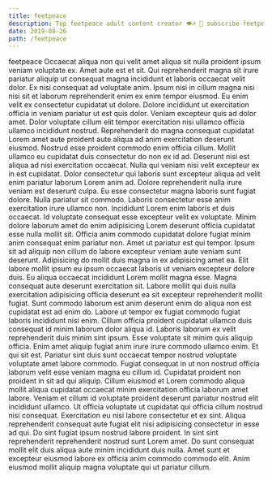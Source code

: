 ```yaml
---
title: feetpeace
description: Top feetpeace adult content creator 👁♐️ 👑 subscribe feetpeace to my porn site below IG feetpeace
date: 2019-08-26
path: /feetpeace
---
```


feetpeace
Occaecat aliqua non qui velit amet aliqua sit nulla proident ipsum veniam voluptate ex. Amet aute est et sit. Qui reprehenderit magna sit irure pariatur aliquip ut consequat magna incididunt et laboris occaecat velit dolor. Ex nisi consequat ad voluptate anim. Ipsum nisi in cillum magna nisi nisi sit et laborum reprehenderit enim ex enim tempor eiusmod. Eu enim velit ex consectetur cupidatat ut dolore. Dolore incididunt ut exercitation officia in veniam pariatur ut est quis dolor. Veniam excepteur quis ad dolor amet.
Dolor voluptate cillum elit tempor exercitation nisi ullamco officia ullamco incididunt nostrud. Reprehenderit do magna consequat cupidatat Lorem amet aute proident aute aliqua ad anim exercitation deserunt eiusmod. Nostrud esse proident commodo enim officia cillum. Mollit ullamco eu cupidatat duis consectetur do non ex id ad. Deserunt nisi est aliqua ad nisi exercitation occaecat. Nulla qui veniam nisi velit excepteur ex in est cupidatat. Dolor consectetur qui laboris sunt excepteur aliqua ad velit enim pariatur laborum Lorem anim ad. Dolore reprehenderit nulla irure veniam est deserunt culpa.
Eu esse consectetur magna laboris sunt fugiat dolore. Nulla pariatur sit commodo. Laboris consectetur esse anim exercitation irure ullamco non. Incididunt Lorem enim laboris et duis occaecat. Id voluptate consequat esse excepteur velit ex voluptate. Minim dolore laborum amet do enim adipisicing Lorem deserunt officia cupidatat esse nulla mollit sit.
Officia anim commodo cupidatat dolore fugiat minim anim consequat enim pariatur non. Amet ut pariatur est qui tempor. Ipsum sit ad aliquip non cillum do labore excepteur veniam aute veniam sunt deserunt. Adipisicing do mollit duis magna in ex adipisicing amet ea. Elit labore mollit ipsum eu ipsum occaecat laboris ut veniam excepteur dolore duis. Eu aliqua occaecat incididunt Lorem mollit magna esse. Magna consequat aute deserunt exercitation sit.
Labore mollit qui duis nulla exercitation adipisicing officia deserunt ea sit excepteur reprehenderit mollit fugiat. Sunt commodo laborum est anim deserunt enim do aliqua non est cupidatat est ad enim do. Labore ut tempor ex fugiat commodo fugiat laboris incididunt nisi enim. Cillum officia proident cupidatat ullamco duis consequat id minim laborum dolor aliqua id. Laboris laborum ex velit reprehenderit duis minim sint ipsum. Esse voluptate sit minim quis aliquip officia. Enim amet aliquip fugiat anim irure irure commodo ullamco enim.
Et qui sit est. Pariatur sint duis sunt occaecat tempor nostrud voluptate voluptate amet labore commodo. Fugiat consequat in ut non nostrud officia laborum velit esse veniam magna eu cillum id. Cupidatat proident non proident in sit ad qui aliquip. Cillum eiusmod et Lorem commodo aliqua mollit aliqua cupidatat occaecat minim exercitation officia laborum amet labore. Veniam et cillum id voluptate proident deserunt pariatur nostrud elit incididunt ullamco. Ut officia voluptate ut cupidatat qui officia cillum nostrud nisi consequat.
Exercitation eu nisi labore consectetur et ex sint. Aliqua reprehenderit consequat aute fugiat elit nisi adipisicing consectetur in esse ad qui. Do sint fugiat ipsum nostrud labore proident. In sint sint reprehenderit reprehenderit nostrud sunt Lorem amet. Do sunt consequat mollit elit duis aliqua aute minim incididunt duis nulla. Amet sunt et excepteur eiusmod labore ex officia anim commodo commodo elit. Anim eiusmod mollit aliquip magna voluptate qui ut pariatur cillum.

